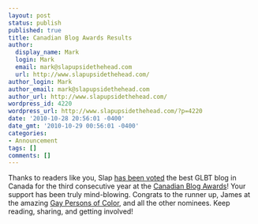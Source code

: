 ```yaml
---
layout: post
status: publish
published: true
title: Canadian Blog Awards Results
author:
  display_name: Mark
  login: Mark
  email: mark@slapupsidethehead.com
  url: http://www.slapupsidethehead.com/
author_login: Mark
author_email: mark@slapupsidethehead.com
author_url: http://www.slapupsidethehead.com/
wordpress_id: 4220
wordpress_url: http://www.slapupsidethehead.com/?p=4220
date: '2010-10-28 20:56:01 -0400'
date_gmt: '2010-10-29 00:56:01 -0400'
categories:
- Announcement
tags: []
comments: []
---
```

Thanks to readers like you, Slap [has been voted](http://polldaddy.com/poll/3950205/ "The results") the best GLBT blog in Canada for the third consecutive year at the [Canadian Blog Awards](http://cdnba.wordpress.com/2010/10/26/and-the-winners-are/ "Or the CBAs, if you prefer")! Your support has been truly mind-blowing. Congrats to the runner up, James at the amazing [Gay Persons of Color](http://gay-persons-of-color.blogspot.com/ "A must-read"), and all the other nominees. Keep reading, sharing, and getting involved!

